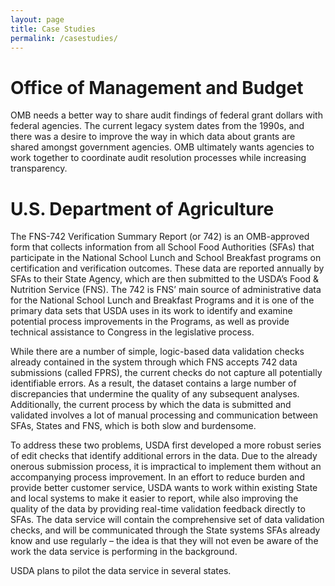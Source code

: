 ```yaml
---
layout: page
title: Case Studies
permalink: /casestudies/
---
```

# Office of Management and Budget

OMB needs a better way to share audit findings of federal grant dollars with federal agencies.   The current legacy system dates from the 1990s, and there was a desire to improve the way in which data about grants are shared amongst government agencies.  OMB ultimately wants agencies to work together to coordinate audit resolution processes while increasing transparency. 

# U.S. Department of Agriculture

The FNS-742 Verification Summary Report (or 742) is an OMB-approved form that collects information from all School Food Authorities (SFAs) that participate in the National School Lunch and School Breakfast programs on certification and verification outcomes. These data are reported annually by SFAs to their State Agency, which are then submitted to the USDA’s Food & Nutrition Service (FNS). The 742 is FNS’ main source of administrative data for the National School Lunch and Breakfast Programs and it is one of the primary data sets that USDA uses in its work to identify and examine potential process improvements in the Programs, as well as provide technical assistance to Congress in the legislative process. 

While there are a number of simple, logic-based data validation checks already contained in the system through which FNS accepts 742 data submissions (called FPRS), the current checks do not capture all potentially identifiable errors. As a result, the dataset contains a large number of discrepancies that undermine the quality of any subsequent analyses. Additionally, the current process by which the data is submitted and validated involves a lot of manual processing and communication between SFAs, States and FNS, which is both slow and burdensome.

To address these two problems, USDA first developed a more robust series of edit checks that identify additional errors in the data. Due to the already onerous submission process, it is impractical to implement them without an accompanying process improvement. In an effort to reduce burden and provide better customer service, USDA wants to work within existing State and local systems to make it easier to report, while also improving the quality of the data by providing real-time validation feedback directly to SFAs. The data service will contain the comprehensive set of data validation checks, and will be communicated through the State systems SFAs already know and use regularly – the idea is that they will not even be aware of the work the data service is performing in the background.

USDA plans to pilot the data service in several states.
 

